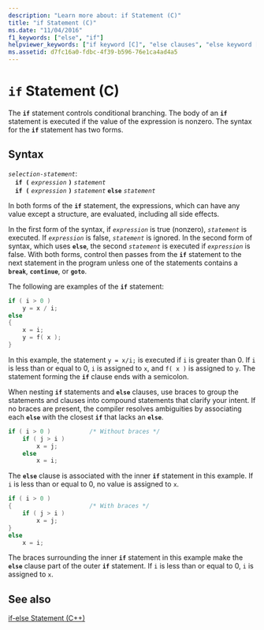 ```yaml
---
description: "Learn more about: if Statement (C)"
title: "if Statement (C)"
ms.date: "11/04/2016"
f1_keywords: ["else", "if"]
helpviewer_keywords: ["if keyword [C]", "else clauses", "else keyword [C]", "if keyword [C], if statement syntax", "nested statements"]
ms.assetid: d7fc16a0-fdbc-4f39-b596-76e1ca4ad4a5
---
```

# `if` Statement (C)

The **`if`** statement controls conditional branching. The body of an **`if`** statement is executed if the value of the expression is nonzero. The syntax for the **`if`** statement has two forms.

## Syntax

*`selection-statement`*:\
&emsp;**`if (`** *`expression`* **`)`** *`statement`*\
&emsp;**`if (`** *`expression`* **`)`** *`statement`* **`else`** *`statement`*

In both forms of the **`if`** statement, the expressions, which can have any value except a structure, are evaluated, including all side effects.

In the first form of the syntax, if *`expression`* is true (nonzero), *`statement`* is executed. If *`expression`* is false, *`statement`* is ignored. In the second form of syntax, which uses **`else`**, the second *`statement`* is executed if *`expression`* is false. With both forms, control then passes from the **`if`** statement to the next statement in the program unless one of the statements contains a **`break`**, **`continue`**, or **`goto`**.

The following are examples of the **`if`** statement:

```C
if ( i > 0 )
    y = x / i;
else
{
    x = i;
    y = f( x );
}
```

In this example, the statement `y = x/i;` is executed if `i` is greater than 0. If `i` is less than or equal to 0, `i` is assigned to `x`, and `f( x )` is assigned to `y`. The statement forming the **`if`** clause ends with a semicolon.

When nesting **`if`** statements and **`else`** clauses, use braces to group the statements and clauses into compound statements that clarify your intent. If no braces are present, the compiler resolves ambiguities by associating each **`else`** with the closest **`if`** that lacks an **`else`**.

```C
if ( i > 0 )           /* Without braces */
    if ( j > i )
        x = j;
    else
        x = i;
```

The **`else`** clause is associated with the inner **`if`** statement in this example. If `i` is less than or equal to 0, no value is assigned to `x`.

```C
if ( i > 0 )
{                      /* With braces */
    if ( j > i )
        x = j;
}
else
    x = i;
```

The braces surrounding the inner **`if`** statement in this example make the **`else`** clause part of the outer **`if`** statement. If `i` is less than or equal to 0, `i` is assigned to `x`.

## See also

[if-else Statement (C++)](../cpp/if-else-statement-cpp.md)
